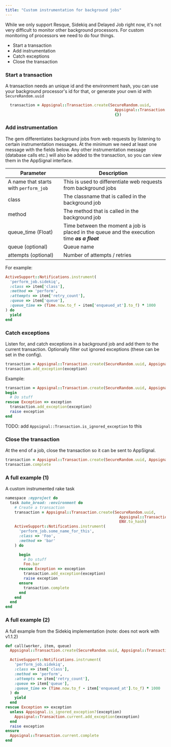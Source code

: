 ```yaml
---
title: "Custom instrumentation for background jobs"
---
```


While we only support Resque, Sidekiq and Delayed Job right now, it's not very difficult to monitor other background processors. For custom monitoring of processors we need to do four things.

* Start a transaction
* Add instrumentation
* Catch exceptions
* Close the transaction

### Start a transaction

A transaction needs an unique id and the environment hash, you can use your background processor's id for that, or generate your own id with `SecureRandom.uuid`

``` ruby
  transaction = Appsignal::Transaction.create(SecureRandom.uuid,
                                                Appsignal::Transaction::BACKGROUND_JOB,
                                                {})
```

### Add instrumentation

The gem differentiates background jobs from web requests by listening to certain instrumentation messages. At the minimum we need at least one message with the fields below. Any other instrumentation message (database calls etc.) will also be added to the transaction, so you can view them in the AppSignal interface.

| Parameter | Description|
| ------ | ------ |
| A name that starts with `perform_job` | This is used to differentiate web requests from background jobs |
| class | The classname that is called in the background job |
| method | The method that is called in the background job |
| queue_time (Float) | Time between the moment a job is placed in the queue and the execution time ***as a float*** |
| queue (optional) | Queue name |
| attempts (optional) | Number of attempts / retries |

For example:

``` ruby
ActiveSupport::Notifications.instrument(
  'perform_job.sidekiq',
  :class => item['class'],
  :method => 'perform',
  :attempts => item['retry_count'],
  :queue => item['queue'],
  :queue_time => (Time.now.to_f - item['enqueued_at'].to_f) * 1000
) do
  yield
end

```

### Catch exceptions

Listen for, and catch exceptions in a background job and add them to the current transaction.
Optionally filter out ignored exceptions (these can be set in the config).

```ruby
transaction = Appsignal::Transaction.create(SecureRandom.uuid, Appsignal::Transaction::BACKGROUND_JOB,{})
transaction.add_exception(exception)
```

Example:

``` ruby
transaction = Appsignal::Transaction.create(SecureRandom.uuid, Appsignal::Transaction::BACKGROUND_JOB,{})
begin
  # Do stuff
rescue Exception => exception
  transaction.add_exception(exception)
  raise exception
end
```

TODO: add `Appsignal::Transaction.is_ignored_exception` to this

### Close the transaction

At the end of a job, close the transaction so it can be sent to AppSignal.

``` ruby
transaction = Appsignal::Transaction.create(SecureRandom.uuid, Appsignal::Transaction::BACKGROUND_JOB,{})
transaction.complete
```


### A full example (1)
A custom instrumented rake task

```ruby
namespace :myproject do
  task bake_bread: :environment do
    # Create a transaction
    transaction = Appsignal::Transaction.create(SecureRandom.uuid,
                                                  Appsignal::Transaction::BACKGROUND_JOB,
                                                  ENV.to_hash)
    ActiveSupport::Notifications.instrument(
      'perform_job.some_name_for_this',
      :class => 'Foo',
      :method => 'bar'
    ) do

      begin
        # Do stuff
        Foo.bar
      rescue Exception => exception
        transaction.add_exception(exception)
        raise exception
      ensure
        transaction.complete
      end
    end
  end
end
```



### A full example (2)
A full example from the Sidekiq implementation (note: does not work with v1.1.2)

``` ruby
def call(worker, item, queue)
  Appsignal::Transaction.create(SecureRandom.uuid, Appsignal::Transaction::BACKGROUND_JOB, ENV.to_hash)

  ActiveSupport::Notifications.instrument(
    'perform_job.sidekiq',
    :class => item['class'],
    :method => 'perform',
    :attempts => item['retry_count'],
    :queue => item['queue'],
    :queue_time => (Time.now.to_f - item['enqueued_at'].to_f) * 1000
  ) do
    yield
  end
rescue Exception => exception
  unless Appsignal.is_ignored_exception?(exception)
    Appsignal::Transaction.current.add_exception(exception)
  end
  raise exception
ensure
  Appsignal::Transaction.current.complete
end
```
